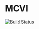 # MCVI

[![Build Status](https://travis-ci.org/rejuvyesh/MCVI.jl.svg?branch=master)](https://travis-ci.org/rejuvyesh/MCVI.jl)
